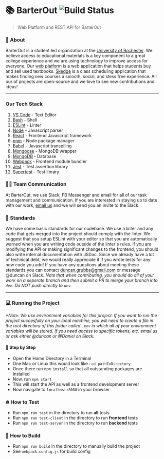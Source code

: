# 📚 BarterOut ![Build Status](https://travis-ci.com/BarterOut/BarterOutMain.svg?branch=dev)

> Web Platform and REST API for BarterOut 

### 🙌 About
BarterOut is a student led organization at the [University of Rochester](https://rochester.edu).
We believe access to educational materials is a key component
to a great college experience and we are using technology
to improve access for everyone. Our [web platform](https://www.barterout.com) is a web application that helps students buy and sell used textbooks. [Skedge](https://github.com/BarterOut/Skedge) is a class scheduling application that makes finding new courses a smooth, social, and stess free experience. All our of projects are open-source and we love to see new contributions and ideas!

---

### Our Tech Stack
1. [VS Code](https://code.visualstudio.com/) - Text Editor
2. [Bash](https://en.wikipedia.org/wiki/Bash_(Unix_shell)) - Shell
3. [ESLint](https://eslint.org/) - Linter
4. [Node](https://nodejs.org/en/) - Javascript parser
5. [React](https://reactjs.org) - Frontend Javascript framework
6. [npm](https://www.npmjs.com/) - Node package manager
7. [Babel](https://babeljs.io) - Javascript transpiling
8. [Mongoose](http://mongoosejs.com) - MongoDB wrapper
9. [MongoDB](https://www.mongodb.com/) - Database
10. [Webpack](https://webpack.github.io) - Frontend module bundler
10. [Jest](https://jestjs.io/docs/en/getting-started) - Test assertion library
11. [Supertest](https://github.com/visionmedia/supertest) - Test library

### 👩‍💻 Team Communication
At BarterOut, we use Slack, FB Messenger and email for all of our task management and communication. If you are interested in staying up to date with our work, [email us](https://www.barterout.com/contact) and we will send you an invite to the Slack.

### 📐 Standards
We have some basic standards for our codebase. We use a linter and any code that gets merged into the project should comply with the linter. We suggest that you setup ESLint with your editor so that you are automatically warned when you are writing code outside of the linter's rules. If you are modifying the API or making significant changes to the frontend, you should also write internal documentation with JSDoc. Since we already have a lot of technical debt, we would really appreciate it if you wrote tests for any new code you add! If you have any questions about meeting these standards you can contact duncan.grubbs@gmail.com or message @duncan on Slack. _Note that when contributing, you should do all of your work on a seperate branch and then submit a PR to merge your branch into `dev`. Do NOT push directly to `dev`._

---

### 💻 Running the Project
_*Note: We use environment variables for this project. If you want to run
the project succesfully on your local machine, you will need to create
a file in the root directory of this folder called `.env` in which all
of your environment variables will be stored. If you need access to specific
tokens, etc. email us or ask either @duncan or @Daniel on Slack._

#### 🔢 Step by Step
- Open the Home Directory in a Terminal
- One Mac or Linux this would look like : `cd pathToDirectory`
- Once there run `npm install` so that all outstanding packages are installed
- Now, run `npm start`
- This will start the API as well as a frontend development server
- Now navigate to `localhost:8080` in your browser

### 🔥 How to Test 
- Run `npm run test` in the directory to run **all** tests
- Run `npm run test-client` in the directory to run **frontend** tests
- Run `npm run test-server` in the directory to run **backend** tests

### 🔨 How to Build
- Run `npm run build` in the directory to manually build the project
- See `webpack.config.js` for build config
